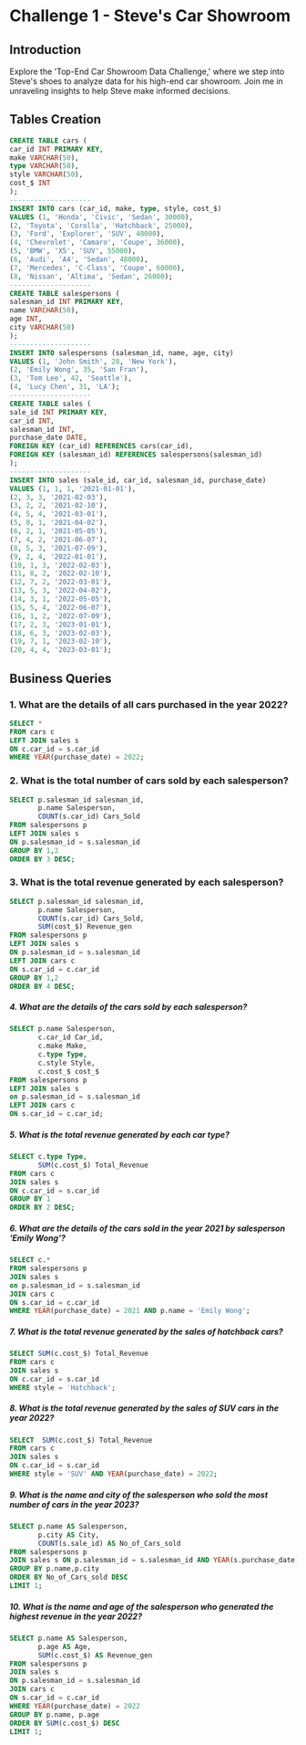 # Challenge 1 - Steve's Car Showroom

## Introduction
Explore the 'Top-End Car Showroom Data Challenge,' where we step into Steve's shoes to analyze data for his high-end car showroom. Join me in unraveling insights to help Steve make informed decisions.

## Tables Creation
```sql
CREATE TABLE cars (
car_id INT PRIMARY KEY,
make VARCHAR(50),
type VARCHAR(50),
style VARCHAR(50),
cost_$ INT
);
--------------------
INSERT INTO cars (car_id, make, type, style, cost_$)
VALUES (1, 'Honda', 'Civic', 'Sedan', 30000),
(2, 'Toyota', 'Corolla', 'Hatchback', 25000),
(3, 'Ford', 'Explorer', 'SUV', 40000),
(4, 'Chevrolet', 'Camaro', 'Coupe', 36000),
(5, 'BMW', 'X5', 'SUV', 55000),
(6, 'Audi', 'A4', 'Sedan', 48000),
(7, 'Mercedes', 'C-Class', 'Coupe', 60000),
(8, 'Nissan', 'Altima', 'Sedan', 26000);
--------------------
CREATE TABLE salespersons (
salesman_id INT PRIMARY KEY,
name VARCHAR(50),
age INT,
city VARCHAR(50)
);
--------------------
INSERT INTO salespersons (salesman_id, name, age, city)
VALUES (1, 'John Smith', 28, 'New York'),
(2, 'Emily Wong', 35, 'San Fran'),
(3, 'Tom Lee', 42, 'Seattle'),
(4, 'Lucy Chen', 31, 'LA');
--------------------
CREATE TABLE sales (
sale_id INT PRIMARY KEY,
car_id INT,
salesman_id INT,
purchase_date DATE,
FOREIGN KEY (car_id) REFERENCES cars(car_id),
FOREIGN KEY (salesman_id) REFERENCES salespersons(salesman_id)
);
--------------------
INSERT INTO sales (sale_id, car_id, salesman_id, purchase_date)
VALUES (1, 1, 1, '2021-01-01'),
(2, 3, 3, '2021-02-03'),
(3, 2, 2, '2021-02-10'),
(4, 5, 4, '2021-03-01'),
(5, 8, 1, '2021-04-02'),
(6, 2, 1, '2021-05-05'),
(7, 4, 2, '2021-06-07'),
(8, 5, 3, '2021-07-09'),
(9, 2, 4, '2022-01-01'),
(10, 1, 3, '2022-02-03'),
(11, 8, 2, '2022-02-10'),
(12, 7, 2, '2022-03-01'),
(13, 5, 3, '2022-04-02'),
(14, 3, 1, '2022-05-05'),
(15, 5, 4, '2022-06-07'),
(16, 1, 2, '2022-07-09'),
(17, 2, 3, '2023-01-01'),
(18, 6, 3, '2023-02-03'),
(19, 7, 1, '2023-02-10'),
(20, 4, 4, '2023-03-01');
```

## Business Queries

### 1. What are the details of all cars purchased in the year 2022?
```sql
SELECT * 
FROM cars c
LEFT JOIN sales s
ON c.car_id = s.car_id
WHERE YEAR(purchase_date) = 2022;
```
### 2. What is the total number of cars sold by each salesperson?
```sql
SELECT p.salesman_id salesman_id,
       p.name Salesperson,
       COUNT(s.car_id) Cars_Sold
FROM salespersons p
LEFT JOIN sales s
ON p.salesman_id = s.salesman_id
GROUP BY 1,2
ORDER BY 3 DESC;
```
### 3. What is the total revenue generated by each salesperson?
```sql
SELECT p.salesman_id salesman_id,
       p.name Salesperson,
       COUNT(s.car_id) Cars_Sold,
       SUM(cost_$) Revenue_gen
FROM salespersons p
LEFT JOIN sales s 
ON p.salesman_id = s.salesman_id
LEFT JOIN cars c 
ON s.car_id = c.car_id
GROUP BY 1,2
ORDER BY 4 DESC;
```
##### 4. What are the details of the cars sold by each salesperson?
```sql
SELECT p.name Salesperson,
       c.car_id Car_id,
       c.make Make,
       c.type Type,
       c.style Style,
       c.cost_$ cost_$
FROM salespersons p 
LEFT JOIN sales s 
on p.salesman_id = s.salesman_id
LEFT JOIN cars c 
ON s.car_id = c.car_id;
```
##### 5. What is the total revenue generated by each car type?
```sql
SELECT c.type Type, 
       SUM(c.cost_$) Total_Revenue
FROM cars c
JOIN sales s
ON c.car_id = s.car_id
GROUP BY 1
ORDER BY 2 DESC;
```
##### 6. What are the details of the cars sold in the year 2021 by salesperson 'Emily Wong'?
```sql
SELECT c.*
FROM salespersons p 
JOIN sales s 
on p.salesman_id = s.salesman_id
JOIN cars c 
ON s.car_id = c.car_id
WHERE YEAR(purchase_date) = 2021 AND p.name = 'Emily Wong';
```
##### 7. What is the total revenue generated by the sales of hatchback cars?
```sql
SELECT SUM(c.cost_$) Total_Revenue
FROM cars c
JOIN sales s
ON c.car_id = s.car_id
WHERE style = 'Hatchback';
```
##### 8. What is the total revenue generated by the sales of SUV cars in the year 2022?
```sql
SELECT  SUM(c.cost_$) Total_Revenue
FROM cars c
JOIN sales s
ON c.car_id = s.car_id
WHERE style = 'SUV' AND YEAR(purchase_date) = 2022;
```
##### 9. What is the name and city of the salesperson who sold the most number of cars in the year 2023?
```sql
SELECT p.name AS Salesperson,
       p.city AS City,
       COUNT(s.sale_id) AS No_of_Cars_sold
FROM salespersons p
JOIN sales s ON p.salesman_id = s.salesman_id AND YEAR(s.purchase_date) = 2023
GROUP BY p.name,p.city 
ORDER BY No_of_Cars_sold DESC
LIMIT 1;
```
##### 10. What is the name and age of the salesperson who generated the highest revenue in the year 2022?
```sql
SELECT p.name AS Salesperson,
	   p.age AS Age,
       SUM(c.cost_$) AS Revenue_gen
FROM salespersons p 
JOIN sales s 
ON p.salesman_id = s.salesman_id
JOIN cars c 
ON s.car_id = c.car_id
WHERE YEAR(purchase_date) = 2022
GROUP BY p.name, p.age
ORDER BY SUM(c.cost_$) DESC
LIMIT 1;
```
